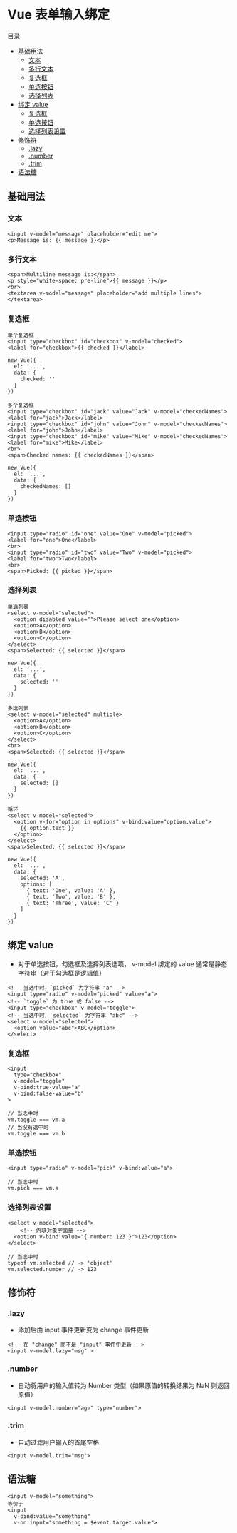 # Vue 表单输入绑定

目录

- [基础用法](#基础用法)
    - [文本](#文本)
    - [多行文本](#多行文本)
    - [复选框](#复选框)
    - [单选按钮](#单选按钮)
    - [选择列表](#选择列表)
- [绑定 value](#绑定-value)
    - [复选框](#复选框-1)
    - [单选按钮](#单选按钮-1)
    - [选择列表设置](#选择列表设置)
- [修饰符](#修饰符)
    - [.lazy](#lazy)
    - [.number](#number)
    - [.trim](#trim)
- [语法糖](#语法糖)

## 基础用法

### 文本

```
<input v-model="message" placeholder="edit me">
<p>Message is: {{ message }}</p>
```

### 多行文本

```
<span>Multiline message is:</span>
<p style="white-space: pre-line">{{ message }}</p>
<br>
<textarea v-model="message" placeholder="add multiple lines"></textarea>
```

### 复选框

```
单个复选框
<input type="checkbox" id="checkbox" v-model="checked">
<label for="checkbox">{{ checked }}</label>

new Vue({
  el: '...',
  data: {
    checked: ''
  }
})

多个复选框
<input type="checkbox" id="jack" value="Jack" v-model="checkedNames">
<label for="jack">Jack</label>
<input type="checkbox" id="john" value="John" v-model="checkedNames">
<label for="john">John</label>
<input type="checkbox" id="mike" value="Mike" v-model="checkedNames">
<label for="mike">Mike</label>
<br>
<span>Checked names: {{ checkedNames }}</span>

new Vue({
  el: '...',
  data: {
    checkedNames: []
  }
})
```

### 单选按钮

```
<input type="radio" id="one" value="One" v-model="picked">
<label for="one">One</label>
<br>
<input type="radio" id="two" value="Two" v-model="picked">
<label for="two">Two</label>
<br>
<span>Picked: {{ picked }}</span>
```

### 选择列表

```
单选列表
<select v-model="selected">
  <option disabled value="">Please select one</option>
  <option>A</option>
  <option>B</option>
  <option>C</option>
</select>
<span>Selected: {{ selected }}</span>

new Vue({
  el: '...',
  data: {
    selected: ''
  }
})

多选列表
<select v-model="selected" multiple>
  <option>A</option>
  <option>B</option>
  <option>C</option>
</select>
<br>
<span>Selected: {{ selected }}</span>

new Vue({
  el: '...',
  data: {
    selected: []
  }
})

循环
<select v-model="selected">
  <option v-for="option in options" v-bind:value="option.value">
    {{ option.text }}
  </option>
</select>
<span>Selected: {{ selected }}</span>

new Vue({
  el: '...',
  data: {
    selected: 'A',
    options: [
      { text: 'One', value: 'A' },
      { text: 'Two', value: 'B' },
      { text: 'Three', value: 'C' }
    ]
  }
})
```

## 绑定 value

- 对于单选按钮，勾选框及选择列表选项， v-model 绑定的 value 通常是静态字符串（对于勾选框是逻辑值）

```
<!-- 当选中时，`picked` 为字符串 "a" -->
<input type="radio" v-model="picked" value="a">
<!-- `toggle` 为 true 或 false -->
<input type="checkbox" v-model="toggle">
<!-- 当选中时，`selected` 为字符串 "abc" -->
<select v-model="selected">
  <option value="abc">ABC</option>
</select>
```

### 复选框

```
<input
  type="checkbox"
  v-model="toggle"
  v-bind:true-value="a"
  v-bind:false-value="b"
>

// 当选中时
vm.toggle === vm.a
// 当没有选中时
vm.toggle === vm.b
```

### 单选按钮

```
<input type="radio" v-model="pick" v-bind:value="a">

// 当选中时
vm.pick === vm.a
```

### 选择列表设置

```
<select v-model="selected">
    <!-- 内联对象字面量 -->
  <option v-bind:value="{ number: 123 }">123</option>
</select>

// 当选中时
typeof vm.selected // -> 'object'
vm.selected.number // -> 123
```

## 修饰符

### .lazy

- 添加后由 input 事件更新变为 change 事件更新

```
<!-- 在 "change" 而不是 "input" 事件中更新 -->
<input v-model.lazy="msg" >
```

### .number

- 自动将用户的输入值转为 Number 类型（如果原值的转换结果为 NaN 则返回原值）

```
<input v-model.number="age" type="number">
```

### .trim

- 自动过滤用户输入的首尾空格

```
<input v-model.trim="msg">
```

## 语法糖

```
<input v-model="something">
等价于
<input
  v-bind:value="something"
  v-on:input="something = $event.target.value">
```

